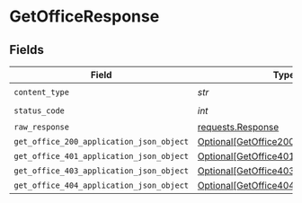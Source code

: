 # GetOfficeResponse


## Fields

| Field                                                                                           | Type                                                                                            | Required                                                                                        | Description                                                                                     |
| ----------------------------------------------------------------------------------------------- | ----------------------------------------------------------------------------------------------- | ----------------------------------------------------------------------------------------------- | ----------------------------------------------------------------------------------------------- |
| `content_type`                                                                                  | *str*                                                                                           | :heavy_check_mark:                                                                              | N/A                                                                                             |
| `status_code`                                                                                   | *int*                                                                                           | :heavy_check_mark:                                                                              | N/A                                                                                             |
| `raw_response`                                                                                  | [requests.Response](https://requests.readthedocs.io/en/latest/api/#requests.Response)           | :heavy_minus_sign:                                                                              | N/A                                                                                             |
| `get_office_200_application_json_object`                                                        | [Optional[GetOffice200ApplicationJSON]](../../models/operations/getoffice200applicationjson.md) | :heavy_minus_sign:                                                                              | OK                                                                                              |
| `get_office_401_application_json_object`                                                        | [Optional[GetOffice401ApplicationJSON]](../../models/operations/getoffice401applicationjson.md) | :heavy_minus_sign:                                                                              | Unauthenticated                                                                                 |
| `get_office_403_application_json_object`                                                        | [Optional[GetOffice403ApplicationJSON]](../../models/operations/getoffice403applicationjson.md) | :heavy_minus_sign:                                                                              | Forbidden                                                                                       |
| `get_office_404_application_json_object`                                                        | [Optional[GetOffice404ApplicationJSON]](../../models/operations/getoffice404applicationjson.md) | :heavy_minus_sign:                                                                              | Not Found                                                                                       |